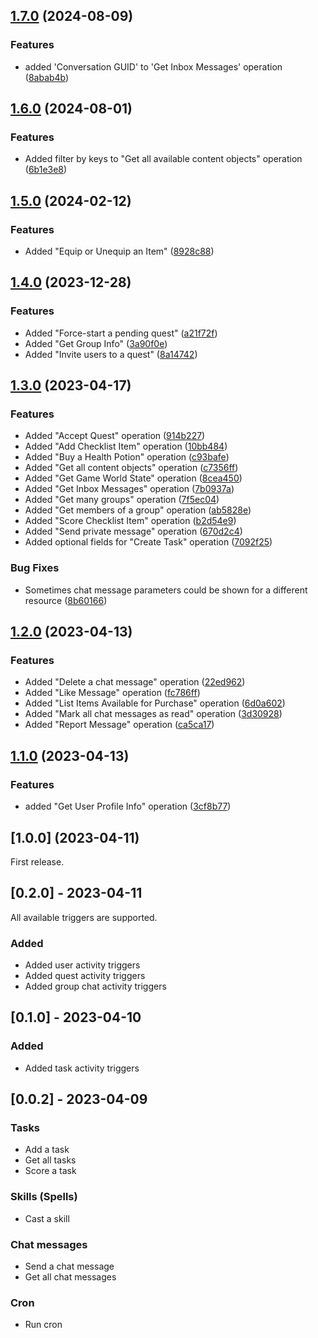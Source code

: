 ## [1.7.0](https://github.com/umanamente/n8n-nodes-habitica/compare/v1.6.0...v1.7.0) (2024-08-09)


### Features

* added 'Conversation GUID' to 'Get Inbox Messages' operation ([8abab4b](https://github.com/umanamente/n8n-nodes-habitica/commit/8abab4b3335bb0ad1257cc6a806f4a34db21f35f))

## [1.6.0](https://github.com/umanamente/n8n-nodes-habitica/compare/v1.5.0...v1.6.0) (2024-08-01)


### Features

* Added filter by keys to "Get all available content objects" operation ([6b1e3e8](https://github.com/umanamente/n8n-nodes-habitica/commit/6b1e3e8b1aa44f17d8c99ad00f35a34f5b949997))

## [1.5.0](https://github.com/umanamente/n8n-nodes-habitica/compare/v1.4.0...v1.5.0) (2024-02-12)


### Features

* Added "Equip or Unequip an Item" ([8928c88](https://github.com/umanamente/n8n-nodes-habitica/commit/8928c881fc5cd649123a198c63cd1e3b4cffaf8b))

## [1.4.0](https://github.com/umanamente/n8n-nodes-habitica/compare/v1.3.0...v1.4.0) (2023-12-28)


### Features

* Added "Force-start a pending quest" ([a21f72f](https://github.com/umanamente/n8n-nodes-habitica/commit/a21f72f81b41521f3d4ea679bfefadda0f1b6c06))
* Added "Get Group Info" ([3a90f0e](https://github.com/umanamente/n8n-nodes-habitica/commit/3a90f0e7688174767e625f9c20028fb18fa5a50f))
* Added "Invite users to a quest" ([8a14742](https://github.com/umanamente/n8n-nodes-habitica/commit/8a147423fa2cdcb9dce27e2eb5b2fa9f658dee84))

## [1.3.0](https://github.com/umanamente/n8n-nodes-habitica/compare/v1.2.0...v1.3.0) (2023-04-17)


### Features

* Added "Accept Quest" operation ([914b227](https://github.com/umanamente/n8n-nodes-habitica/commit/914b227133108e86a5a2976f9579054166d04569))
* Added "Add Checklist Item" operation ([10bb484](https://github.com/umanamente/n8n-nodes-habitica/commit/10bb484369333f3948f192b19cd70f29170d842e))
* Added "Buy a Health Potion" operation ([c93bafe](https://github.com/umanamente/n8n-nodes-habitica/commit/c93bafe5d68ef65de31213973232dc8bccc8cad0))
* Added "Get all content objects" operation ([c7356ff](https://github.com/umanamente/n8n-nodes-habitica/commit/c7356ff55c0182f1c20eea0275f4082cd53ea2c1))
* Added "Get Game World State" operation ([8cea450](https://github.com/umanamente/n8n-nodes-habitica/commit/8cea450dd507504005aa6b91db0d15223f6435e5))
* Added "Get Inbox Messages" operation ([7b0937a](https://github.com/umanamente/n8n-nodes-habitica/commit/7b0937ae7771ee59a1b8d656d46ca49e929c949e))
* Added "Get many groups" operation ([7f5ec04](https://github.com/umanamente/n8n-nodes-habitica/commit/7f5ec042a82efb0d4ece2b56be885990068959fa))
* Added "Get members of a group" operation ([ab5828e](https://github.com/umanamente/n8n-nodes-habitica/commit/ab5828e9a922260bac01ea42c46c87ad25fb3fb5))
* Added "Score Checklist Item" operation ([b2d54e9](https://github.com/umanamente/n8n-nodes-habitica/commit/b2d54e9f80a37f0c9dd924ac95a34c9c1b733d2a))
* Added "Send private message" operation ([670d2c4](https://github.com/umanamente/n8n-nodes-habitica/commit/670d2c49a59c3575e455cbac77823fe43193437c))
* Added optional fields for "Create Task" operation ([7092f25](https://github.com/umanamente/n8n-nodes-habitica/commit/7092f2533e2cca25c1761f63161f03f0132e2b73))


### Bug Fixes

* Sometimes chat message parameters could be shown for a different resource ([8b60166](https://github.com/umanamente/n8n-nodes-habitica/commit/8b601669ea12229371cb791e89380e8bcc4c3a28))

## [1.2.0](https://github.com/umanamente/n8n-nodes-habitica/compare/v1.1.0...v1.2.0) (2023-04-13)


### Features

* Added "Delete a chat message" operation ([22ed962](https://github.com/umanamente/n8n-nodes-habitica/commit/22ed96290ae946d3932d8b52f3fefddd0b983eb4))
* Added "Like Message" operation ([fc786ff](https://github.com/umanamente/n8n-nodes-habitica/commit/fc786ffe933ba18240a5bd79631298868f3751f8))
* Added "List Items Available for Purchase" operation ([6d0a602](https://github.com/umanamente/n8n-nodes-habitica/commit/6d0a6020f6ee389c742e8e556419365e13fd922f))
* Added "Mark all chat messages as read" operation ([3d30928](https://github.com/umanamente/n8n-nodes-habitica/commit/3d3092840580fc45756d9761ca28f51e747056c2))
* Added "Report Message" operation ([ca5ca17](https://github.com/umanamente/n8n-nodes-habitica/commit/ca5ca17239335833f2dc337939530ee925ab4a5a))

## [1.1.0](https://github.com/umanamente/n8n-nodes-habitica/compare/v1.0.0...v1.1.0) (2023-04-13)


### Features

* added "Get User Profile Info" operation ([3cf8b77](https://github.com/umanamente/n8n-nodes-habitica/commit/3cf8b77ec935d40ce47c1759df8b16420482706f))

## [1.0.0] (2023-04-11)

First release.


## [0.2.0] - 2023-04-11

All available triggers are supported.

### Added

* Added user activity triggers
* Added quest activity triggers
* Added group chat activity triggers

## [0.1.0] - 2023-04-10

### Added

* Added task activity triggers

## [0.0.2] - 2023-04-09

### Tasks

* Add a task
* Get all tasks
* Score a task

### Skills (Spells)

* Cast a skill

### Chat messages

* Send a chat message
* Get all chat messages

### Cron

* Run cron
